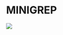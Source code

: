 # MINIGREP

<a href="https://github.com/iasonliu/minigrep/actions/workflows/build.yml">
  <img src="https://github.com/iasonliu/minigrep/actions/workflows/build.yml/badge.svg"/>
</a>
